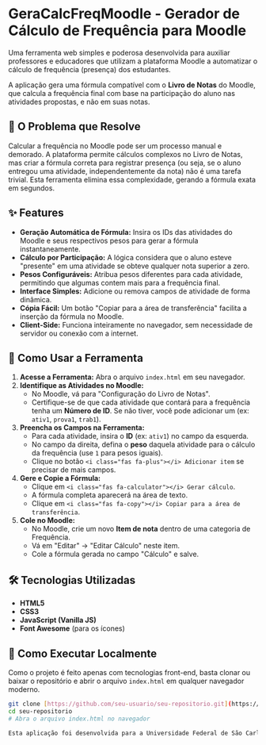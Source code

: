 # GeraCalcFreqMoodle - Gerador de Cálculo de Frequência para Moodle

Uma ferramenta web simples e poderosa desenvolvida para auxiliar professores e educadores que utilizam a plataforma Moodle a automatizar o cálculo de frequência (presença) dos estudantes.

A aplicação gera uma fórmula compatível com o **Livro de Notas** do Moodle, que calcula a frequência final com base na participação do aluno nas atividades propostas, e não em suas notas.

## 🎯 O Problema que Resolve

Calcular a frequência no Moodle pode ser um processo manual e demorado. A plataforma permite cálculos complexos no Livro de Notas, mas criar a fórmula correta para registrar presença (ou seja, se o aluno entregou uma atividade, independentemente da nota) não é uma tarefa trivial. Esta ferramenta elimina essa complexidade, gerando a fórmula exata em segundos.

## ✨ Features

-   **Geração Automática de Fórmula:** Insira os IDs das atividades do Moodle e seus respectivos pesos para gerar a fórmula instantaneamente.
-   **Cálculo por Participação:** A lógica considera que o aluno esteve "presente" em uma atividade se obteve qualquer nota superior a zero.
-   **Pesos Configuráveis:** Atribua pesos diferentes para cada atividade, permitindo que algumas contem mais para a frequência final.
-   **Interface Simples:** Adicione ou remova campos de atividade de forma dinâmica.
-   **Cópia Fácil:** Um botão "Copiar para a área de transferência" facilita a inserção da fórmula no Moodle.
-   **Client-Side:** Funciona inteiramente no navegador, sem necessidade de servidor ou conexão com a internet.

## 🚀 Como Usar a Ferramenta

1.  **Acesse a Ferramenta:** Abra o arquivo `index.html` em seu navegador.
2.  **Identifique as Atividades no Moodle:**
    -   No Moodle, vá para "Configuração do Livro de Notas".
    -   Certifique-se de que cada atividade que contará para a frequência tenha um **Número de ID**. Se não tiver, você pode adicionar um (ex: `ativ1`, `prova1`, `trab1`).
3.  **Preencha os Campos na Ferramenta:**
    -   Para cada atividade, insira o **ID** (ex: `ativ1`) no campo da esquerda.
    -   No campo da direita, defina o **peso** daquela atividade para o cálculo da frequência (use `1` para pesos iguais).
    -   Clique no botão `<i class="fas fa-plus"></i> Adicionar item` se precisar de mais campos.
4.  **Gere e Copie a Fórmula:**
    -   Clique em `<i class="fas fa-calculator"></i> Gerar cálculo`.
    -   A fórmula completa aparecerá na área de texto.
    -   Clique em `<i class="fas fa-copy"></i> Copiar para a área de transferência`.
5.  **Cole no Moodle:**
    -   No Moodle, crie um novo **Item de nota** dentro de uma categoria de Frequência.
    -   Vá em "Editar" -> "Editar Cálculo" neste item.
    -   Cole a fórmula gerada no campo "Cálculo" e salve.

## 🛠️ Tecnologias Utilizadas

-   **HTML5**
-   **CSS3**
-   **JavaScript (Vanilla JS)**
-   **Font Awesome** (para os ícones)

## 📂 Como Executar Localmente

Como o projeto é feito apenas com tecnologias front-end, basta clonar ou baixar o repositório e abrir o arquivo `index.html` em qualquer navegador moderno.

```bash
git clone [https://github.com/seu-usuario/seu-repositorio.git](https://github.com/seu-usuario/seu-repositorio.git)
cd seu-repositorio
# Abra o arquivo index.html no navegador

Esta aplicação foi desenvolvida para a Universidade Federal de São Carlos (UFSCar) por Gidenilson Santiago, baseada em um algoritmo elaborado por Glauber Santiago, em 2020.

